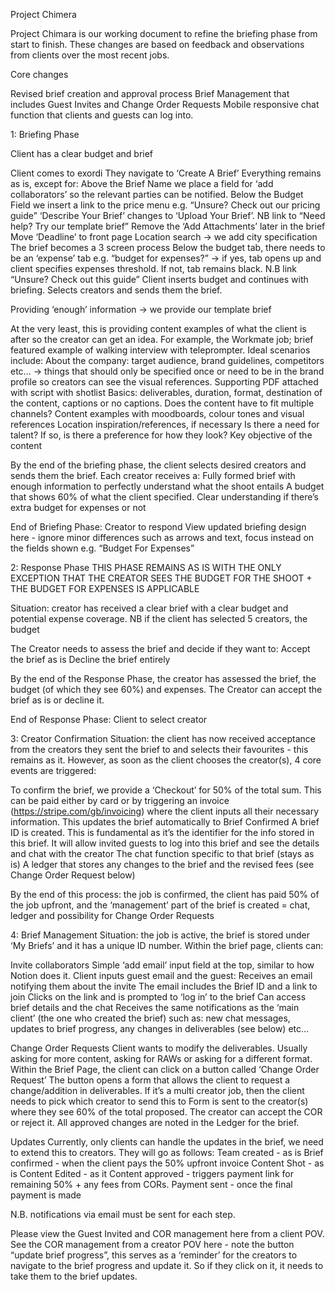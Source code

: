 Project Chimera 

Project Chimara is our working document to refine the briefing phase from start to finish. These changes are based on feedback and observations from clients over the most recent jobs. 





Core changes

Revised brief creation and approval process
Brief Management that includes Guest Invites and Change Order Requests
Mobile responsive chat function that clients and guests can log into.



1: Briefing Phase

Client has a clear budget and brief 

Client comes to exordi 
They navigate to ‘Create A Brief’ 
Everything remains as is, except for: 
Above the Brief Name we place a field for ‘add collaborators’ so the relevant parties can be notified. 
Below the Budget Field we insert a link to the price menu e.g. “Unsure? Check out our pricing guide” 
‘Describe Your Brief’ changes to ‘Upload Your Brief’. NB link to “Need help? Try our template brief”
Remove the ‘Add Attachments’ later in the brief 
Move ‘Deadline’ to front page 
Location search -> we add city specification
The brief becomes a 3 screen process 
Below the budget tab, there needs to be an ‘expense’ tab e.g. “budget for expenses?” -> if yes, tab opens up and client specifies expenses threshold. If not, tab remains black. N.B link “Unsure? Check out this guide”
Client inserts budget and continues with briefing. Selects creators and sends them the brief. 






Providing ‘enough’ information -> we provide our template brief 

At the very least, this is providing content examples of what the client is after so the creator can get an idea. For example, the Workmate job; brief featured example of walking interview with teleprompter. Ideal scenarios include: 
About the company: target audience, brand guidelines, competitors etc… -> things that should only be specified once or need to be in the brand profile so creators can see the visual references. 
Supporting PDF attached with script with shotlist 
Basics: deliverables, duration, format, destination of the content, captions or no captions. Does the content have to fit multiple channels? 
Content examples with moodboards, colour tones and visual references 
Location inspiration/references, if necessary 
Is there a need for talent? If so, is there a preference for how they look? 
Key objective of the content 


By the end of the briefing phase, the client selects desired creators and sends them the brief. Each creator receives a: 
Fully formed brief with enough information to perfectly understand what the shoot entails 
A budget that shows 60% of what the client specified. 
Clear understanding if there’s extra budget for expenses or not

End of Briefing Phase: Creator to respond
View updated briefing design here - ignore minor differences such as arrows and text, focus instead on the fields shown e.g. “Budget For Expenses”



2: Response Phase 
THIS PHASE REMAINS AS IS WITH THE ONLY EXCEPTION THAT THE CREATOR SEES THE BUDGET FOR THE SHOOT + THE BUDGET FOR EXPENSES IS APPLICABLE 

Situation: creator has received a clear brief with a clear budget and potential expense coverage. NB if the client has selected 5 creators, the budget 

The Creator needs to assess the brief and decide if they want to: 
Accept the brief as is 
Decline the brief entirely 

By the end of the Response Phase, the creator has assessed the brief, the budget (of which they see 60%) and expenses. The Creator can accept the brief as is or decline it.

End of Response Phase: Client to select creator


3: Creator Confirmation
Situation: the client has now received acceptance from the creators they sent the brief to and selects their favourites - this remains as it. However, as soon as the client chooses the creator(s), 4 core events are triggered:

To confirm the brief, we provide a ‘Checkout’ for 50% of the total sum. This can be paid either by card or by triggering an invoice (https://stripe.com/gb/invoicing) where the client inputs all their necessary information. This updates the brief automatically to Brief Confirmed
A brief ID is created. This is fundamental as it’s the identifier for the info stored in this brief. It will allow invited guests to log into this brief and see the details and chat with the creator
The chat function specific to that brief (stays as is)
A ledger that stores any changes to the brief and the revised fees (see Change Order Request below) 


By the end of this process: the job is confirmed, the client has paid 50% of the job upfront, and the ‘management’ part of the brief is created = chat, ledger and possibility for Change Order Requests 



4: Brief Management
Situation: the job is active, the brief is stored under ‘My Briefs’ and it has a unique ID number. Within the brief page, clients can: 

Invite collaborators
Simple ‘add email’ input field at the top, similar to how Notion does it. Client inputs guest email and the guest: 
Receives an email notifying them about the invite 
The email includes the Brief ID and a link to join
Clicks on the link and is prompted to ‘log in’ to the brief 
Can access brief details and the chat
Receives the same notifications as the ‘main client’ (the one who created the brief) such as: new chat messages, updates to brief progress, any changes in deliverables (see below) etc…


Change Order Requests
Client wants to modify the deliverables. Usually asking for more content, asking for RAWs or asking for a different format. 
Within the Brief Page, the client can click on a button called ‘Change Order Request’ 
The button opens a form that allows the client to request a change/addition in deliverables. If it’s a multi creator job, then the client needs to pick which creator to send this to
Form is sent to the creator(s) where they see 60% of the total proposed. The creator can accept the COR or reject it. 
All approved changes are noted in the Ledger for the brief. 

Updates
Currently, only clients can handle the updates in the brief, we need to extend this to creators. They will go as follows: 
Team created - as is
Brief confirmed - when the client pays the 50% upfront invoice 
Content Shot - as is
Content Edited - as it 
Content approved - triggers payment link for remaining 50% + any fees from CORs.
Payment sent - once the final payment is made 

N.B. notifications via email must be sent for each step. 


Please view the Guest Invited and COR management here from a client POV. 
See the COR management from a creator POV here - note the button “update brief progress”, this serves as a ‘reminder’ for the creators to navigate to the brief progress and update it. So if they click on it, it needs to take them to the brief updates. 
 
